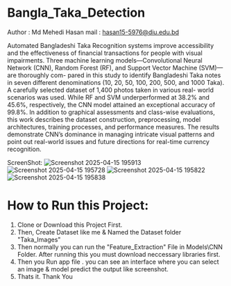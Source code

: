 # Bangla_Taka_Detection
Author : Md Mehedi Hasan
mail : hasan15-5976@diu.edu.bd

Automated Bangladeshi Taka Recognition systems improve accessibility and the effectiveness of financial transactions for people with visual impairments. Three machine learning models—Convolutional Neural Network (CNN), Random Forest (RF), and Support Vector Machine (SVM)—are thoroughly com- pared in this study to identify Bangladeshi Taka notes in seven
different denominations (10, 20, 50, 100, 200, 500, and 1000 Taka). A carefully selected dataset of 1,400 photos taken in various real- world scenarios was used. While RF and SVM underperformed at 38.2% and 45.6%, respectively, the CNN model attained an exceptional accuracy of 99.8%. In addition to graphical assessments and class-wise evaluations, this work describes the dataset construction, preprocessing, model architectures, training processes, and performance measures. The results demonstrate CNN’s dominance in managing intricate visual patterns and point out real-world issues and future directions for real-time currency recognition.

ScreenShot:
![Screenshot 2025-04-15 195913](https://github.com/user-attachments/assets/6dfc5241-31f2-499b-a4f1-9c090b5328e8)
![Screenshot 2025-04-15 195728](https://github.com/user-attachments/assets/3149c332-401e-4c26-9b3d-87bb03fc8031)
![Screenshot 2025-04-15 195822](https://github.com/user-attachments/assets/98472480-f54f-4cfe-8031-9c46c5347442)
![Screenshot 2025-04-15 195838](https://github.com/user-attachments/assets/e3bbb7b4-36bb-4f95-8146-6e9d9393c95e)

# How to Run this Project:
1. Clone or Download this Project First.
2. Then, Create Dataset like me & Named the Dataset folder "Taka_Images"
3. Then normally you can run the "Feature_Extraction" File in Models\CNN Folder. After running this you must download neccessary libraries first.
4. Then you Run app file . you can see an interface where you can select an image & model predict the output like screenshot.
5. Thats it. Thank You
